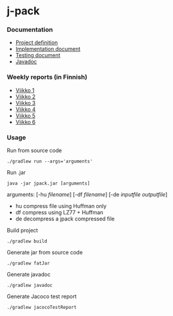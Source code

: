 # j-pack


### Documentation

  * [Project definition](https://github.com/tjouni/j-pack/blob/master/docs/definition.md)
  * [Implementation document](https://github.com/tjouni/j-pack/blob/master/docs/implementation.md)
  * [Testing document](https://github.com/tjouni/j-pack/blob/master/docs/testing.md)
  * [Javadoc](https://tjouni.github.io/j-pack-javadoc/)


### Weekly reports (in Finnish)

  * [Viikko 1](https://github.com/tjouni/j-pack/blob/master/docs/viikkoraportti1.md)
  * [Viikko 2](https://github.com/tjouni/j-pack/blob/master/docs/viikkoraportti2.md)
  * [Viikko 3](https://github.com/tjouni/j-pack/blob/master/docs/viikkoraportti3.md)
  * [Viikko 4](https://github.com/tjouni/j-pack/blob/master/docs/viikkoraportti4.md)
  * [Viikko 5](https://github.com/tjouni/j-pack/blob/master/docs/viikkoraportti5.md)
  * [Viikko 6](https://github.com/tjouni/j-pack/blob/master/docs/viikkoraportti6.md)


### Usage

Run from source code
 ```
 ./gradlew run --args='arguments'
 ```
 
Run .jar
 ```
 java -jar jpack.jar [arguments]
 ```
 
arguments: [-hu *filename*] [-df *filename*] [-de *inputfile outputfile*]

* hu       compress file using Huffman only
* df       compress using LZ77 + Huffman
* de       decompress a jpack compressed file


Build project
 ```
 ./gradlew build
 ```


Generate jar from source code
 ```
 ./gradlew fatJar
 ```
 
Generate javadoc
 ```
 ./gradlew javadoc
 ```
 
Generate Jacoco test report
```
./gradlew jacocoTestReport


